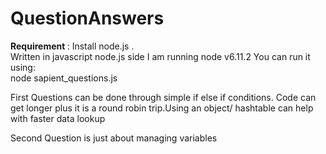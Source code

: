 # QuestionAnswers
<b>Requirement </b>: Install node.js . <br>
Written in javascript node.js side
I am running node v6.11.2
You can run it using:<br> 
node sapient_questions.js

First Questions can be done through simple if else if conditions. Code can get longer plus it is a round robin trip.Using an object/ hashtable can help with faster data lookup

Second Question is just about managing variables

